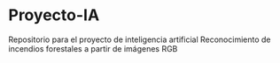 # Proyecto-IA
Repositorio para el proyecto de inteligencia artificial Reconocimiento de incendios forestales a partir de imágenes RGB
